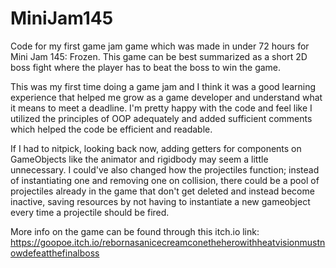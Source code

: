 # MiniJam145

Code for my first game jam game which was made in under 72 hours for Mini Jam 145: Frozen. This game can be best summarized as a short 2D boss fight where the player has to beat the boss to win the game.

This was my first time doing a game jam and I think it was a good learning experience that helped me grow as a game developer and understand what it means to meet a deadline. I'm pretty happy with the code and feel like I utilized the principles of OOP adequately and added sufficient comments which helped the code be efficient and readable. 

If I had to nitpick, looking back now, adding getters for components on GameObjects like the animator and rigidbody may seem a little unnecessary. I could've also changed how the projectiles function; instead of instantiating one and removing one on collision, there could be a pool of projectiles already in the game that don't get deleted and instead become inactive, saving resources by not having to instantiate a new gameobject every time a projectile should be fired.

More info on the game can be found through this itch.io link: https://goopoe.itch.io/rebornasanicecreamconetheherowithheatvisionmustnowdefeatthefinalboss

